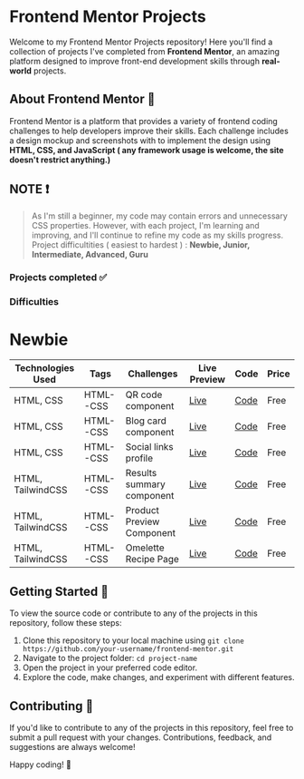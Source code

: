 # Frontend Mentor Projects

Welcome to my Frontend Mentor Projects repository! Here you'll find a collection of projects I've completed from **Frontend Mentor**, an amazing platform designed to improve front-end development skills through **real-world** projects.

## About Frontend Mentor 🎨
Frontend Mentor is a platform that provides a variety of frontend coding challenges to help developers improve their skills. Each challenge includes a design mockup and screenshots with to implement the design using **HTML, CSS, and JavaScript ( any framework usage is welcome, the site doesn't restrict anything.)**

## NOTE ❗
> As I'm still a beginner, my code may contain errors and unnecessary CSS properties. However, with each project, I'm learning and improving, and I'll continue to refine my code as my skills progress.
> Project difficultities ( easiest to hardest ) : **Newbie, Junior, Intermediate, Advanced, Guru**

### Projects completed ✅ 

### Difficulties

# Newbie

| Technologies Used | Tags  | Challenges | Live Preview | Code | Price |
| --- | --- | --- | --- | --- | --- |
| HTML, CSS | HTML--CSS | QR code component | [Live](https://qr-code-seven-pied.vercel.app/) | [Code](#) | Free |
| HTML, CSS | HTML--CSS | Blog card component | [Live](https://blog-card-inky.vercel.app/) | [Code](#) | Free |
| HTML, CSS | HTML--CSS | Social links profile | [Live](https://social-links-profile-two-azure.vercel.app/) | [Code](#) | Free |
| HTML, TailwindCSS | HTML--CSS | Results summary component | [Live](https://results-summary-sand.vercel.app/) | [Code](#) | Free |
| HTML, TailwindCSS | HTML--CSS | Product Preview Component | [Live](https://product-preview-card-component-xi-black.vercel.app/) | [Code](#) | Free |
| HTML, TailwindCSS | HTML--CSS | Omelette Recipe Page | [Live](https://recipe-page-dun-xi.vercel.app/) | [Code](#) | Free |


## Getting Started 🚀
To view the source code or contribute to any of the projects in this repository, follow these steps:

1. Clone this repository to your local machine using `git clone https://github.com/your-username/frontend-mentor.git`
2. Navigate to the project folder: `cd project-name`
3. Open the project in your preferred code editor.
4. Explore the code, make changes, and experiment with different features.

## Contributing 🤝
If you'd like to contribute to any of the projects in this repository, feel free to submit a pull request with your changes. Contributions, feedback, and suggestions are always welcome!


Happy coding! 🚀
